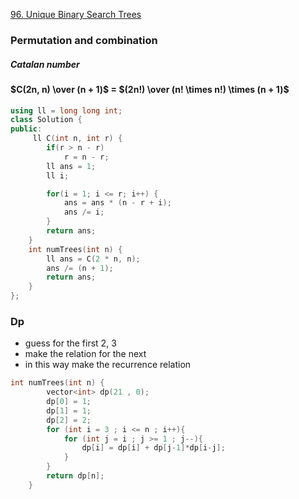 [96. Unique Binary Search Trees](https://leetcode.com/problems/unique-binary-search-trees/)

### Permutation and combination

##### Catalan number

#### $C(2n, n) \over (n + 1)$ = $(2n!) \over (n! \times n!) \times (n + 1)$

```cpp
using ll = long long int;
class Solution {
public:
     ll C(int n, int r) {
        if(r > n - r)
            r = n - r;
        ll ans = 1;
        ll i;

        for(i = 1; i <= r; i++) {
            ans = ans * (n - r + i);
            ans /= i;
        }
        return ans;
    }
    int numTrees(int n) {
        ll ans = C(2 * n, n);
        ans /= (n + 1);
        return ans;
    }
};
```

### Dp

- guess for the first 2, 3
- make the relation for the next 
- in this way make the recurrence relation

```cpp
int numTrees(int n) {
        vector<int> dp(21 , 0);
        dp[0] = 1;
        dp[1] = 1;
        dp[2] = 2;
        for (int i = 3 ; i <= n ; i++){
            for (int j = i ; j >= 1 ; j--){
                dp[i] = dp[i] + dp[j-1]*dp[i-j];
            }
        }
        return dp[n];
    }
```
